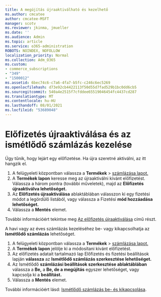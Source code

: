 ```yaml
---
title: A megújítás újraaktiválható és kezelhető
ms.author: cmcatee
author: cmcatee-MSFT
manager: scotv
ms.reviewer: jkinma, jmueller
ms.date: ''
ms.audience: Admin
ms.topic: article
ms.service: o365-administration
ROBOTS: NOINDEX, NOFOLLOW
localization_priority: Normal
ms.collection: Adm_O365
ms.custom:
- commerce_subscriptions
- "349"
- "1500012"
ms.assetid: 6bec74c6-c7a6-4fa7-b5fc-c246c6ec5269
ms.openlocfilehash: d73e92cb4422113f50d55d7fad529b1bc0dd6cb5
ms.sourcegitcommit: 540a4e2515f7cfddee65519046454fc4437cd287
ms.translationtype: MT
ms.contentlocale: hu-HU
ms.lasthandoff: 08/01/2021
ms.locfileid: "53689048"
---
```

# <a name="how-to-reactivate-a-subscription-and-manage-recurring-billing"></a>Előfizetés újraaktiválása és az ismétlődő számlázás kezelése

Úgy tűnik, hogy lejárt egy előfizetése. Ha újra szeretné aktiválni, az itt hangzik el.
  
1. A felügyeleti központban válassza a **Termékek**  >  [számlázása lapot.](https://go.microsoft.com/fwlink/p/?linkid=842054)
2. A **Termékek lapon** keresse meg az újraaktiválni kívánt előfizetést. Válassza a három pontra (további műveletek), majd az **Előfizetés újraaktiválva lehetőséget.**
3. Az **Előfizetés újraaktiválása** ablaktáblában válasszon ki egy fizetési módot a legördülő listából, vagy válassza a Fizetési **mód hozzáadása lehetőséget.**
4. Válassza a **Mentés** elemet.

További információért tekintse meg [Az előfizetés újraaktiválása](/microsoft-365/commerce/subscriptions/reactivate-your-subscription) című részt.

A havi vagy az éves számlázás kezeléséhez be- vagy kikapcsolhatja az **Ismétlődő számlázás** lehetőséget.
  
1. A felügyeleti központban válassza a **Termékek**  >  [számlázása lapot.](https://go.microsoft.com/fwlink/p/?linkid=842054)
2. A **Termékek lapon** jelölje ki a módosítani kívánt előfizetést.
3. Az előfizetés adatait tartalmazó lap Előfizetés és fizetési beállítások lapján **válassza** az **Ismétlődő számlázás szerkesztése lehetőséget.**
4. Az Ismétlődő **számlázási beállítások szerkesztése ablaktáblában** válassza a **Be,** a **Be, de a megújítás** egyszer lehetőséget, vagy kapcsolja ki a **beállítást.**
5. Válassza a **Mentés** elemet.

További információért lásd: [Ismétlődő számlázás be- és kikapcsolása](/microsoft-365/commerce/subscriptions/renew-your-subscription#turn-recurring-billing-off-or-on).